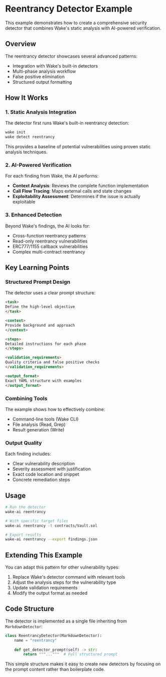 # Reentrancy Detector Example

This example demonstrates how to create a comprehensive security detector that combines Wake's static analysis with AI-powered verification.

## Overview

The reentrancy detector showcases several advanced patterns:
- Integration with Wake's built-in detectors
- Multi-phase analysis workflow
- False positive elimination
- Structured output formatting

## How It Works

### 1. Static Analysis Integration

The detector first runs Wake's built-in reentrancy detection:
```bash
wake init
wake detect reentrancy
```

This provides a baseline of potential vulnerabilities using proven static analysis techniques.

### 2. AI-Powered Verification

For each finding from Wake, the AI performs:
- **Context Analysis**: Reviews the complete function implementation
- **Call Flow Tracing**: Maps external calls and state changes
- **Exploitability Assessment**: Determines if the issue is actually exploitable

### 3. Enhanced Detection

Beyond Wake's findings, the AI looks for:
- Cross-function reentrancy patterns
- Read-only reentrancy vulnerabilities
- ERC777/1155 callback vulnerabilities
- Complex multi-contract reentrancy

## Key Learning Points

### Structured Prompt Design

The detector uses a clear prompt structure:
```markdown
<task>
Define the high-level objective
</task>

<context>
Provide background and approach
</context>

<steps>
Detailed instructions for each phase
</steps>

<validation_requirements>
Quality criteria and false positive checks
</validation_requirements>

<output_format>
Exact YAML structure with examples
</output_format>
```

### Combining Tools

The example shows how to effectively combine:
- Command-line tools (Wake CLI)
- File analysis (Read, Grep)
- Result generation (Write)

### Output Quality

Each finding includes:
- Clear vulnerability description
- Severity assessment with justification
- Exact code location and snippet
- Concrete remediation steps

## Usage

```bash
# Run the detector
wake-ai reentrancy

# With specific target files
wake-ai reentrancy -t contracts/Vault.sol

# Export results
wake-ai reentrancy --export findings.json
```

## Extending This Example

You can adapt this pattern for other vulnerability types:
1. Replace Wake's detector command with relevant tools
2. Adjust the analysis steps for the vulnerability type
3. Update validation requirements
4. Modify the output format as needed

## Code Structure

The detector is implemented as a single file inheriting from `MarkdownDetector`:

```python
class ReentrancyDetector(MarkdownDetector):
    name = "reentrancy"
    
    def get_detector_prompt(self) -> str:
        return """..."""  # Full structured prompt
```

This simple structure makes it easy to create new detectors by focusing on the prompt content rather than boilerplate code.